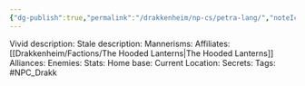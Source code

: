 ```yaml
---
{"dg-publish":true,"permalink":"/drakkenheim/np-cs/petra-lang/","noteIcon":""}
---
```


Vivid description: 
Stale description: 
Mannerisms: 
Affiliates: [[Drakkenheim/Factions/The Hooded Lanterns\|The Hooded Lanterns]]
Alliances: 
Enemies: 
Stats: 
Home base: 
Current Location: 
Secrets: 
Tags: #NPC_Drakk 